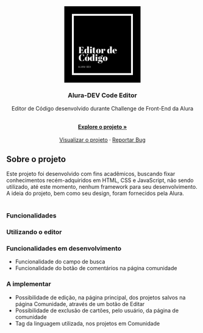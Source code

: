 <div align="center">
  
  <img align="center" src="img/logo.png" width="200">

  <h3 align="center">Alura-DEV Code Editor</h3>



  <p align="center">Editor de Código desenvolvido durante Challenge de Front-End da Alura</p>
    <br>
    <a href="https://github.com/priscilasanches/alurachallenge_frontend"><strong>Explore o projeto »</strong></a>
    <br>
    <br>
    <a href="https://alurachallenge-frontend.vercel.app/">Visualizar o projeto</a>
    ·
    <a href="https://github.com/priscilasanches/alurachallenge_frontend/issues">Reportar Bug</a>

</div>

## Sobre o projeto

Este projeto foi desenvolvido com fins acadêmicos, buscando fixar conhecimentos recém-adquiridos em HTML, CSS e JavaScript, não sendo utilizado, até este momento, nenhum framework para seu desenvolvimento.
<br>A ideia do projeto, bem como seu design, foram fornecidos pela Alura.
<br>
<br>
### Funcionalidades

### Utilizando o editor

### Funcionalidades em desenvolvimento
<ul>
  <li>Funcionalidade do campo de busca</li>
  <li>Funcionalidade do botão de comentários na página comunidade</li>
</ul>

### A implementar
<ul>
  <li>Possibilidade de edição, na página principal, dos projetos salvos na página Comunidade, através de um botão de Editar</li>
  <li>Possibilidade de exclusão de cartões, pelo usuário, da página de comunidade</li>
  <li>Tag da linguagem utilizada, nos projetos em Comunidade</li>
</ul>



